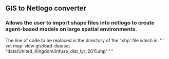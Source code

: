 ## GIS to Netlogo converter
### Allows the user to import shape files into netlogo to create agent-based models on large spatial environments.

The line of code to be replaced is the directory of the '.shp' file which is:
''' set map-view gis:load-dataset "data/United_Kingdom/infuse_dist_lyr_2011.shp" '''
